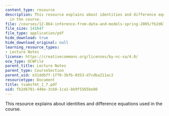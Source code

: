 ```yaml
---
content_type: resource
description: This resource explains about identities and difference equations used
  in the course.
file: /courses/12-864-inference-from-data-and-models-spring-2005/fb2d6781448e3cb81ca1bb9f5565be80_tsamsfmt_1_7.pdf
file_size: 141647
file_type: application/pdf
hide_download: true
hide_download_original: null
learning_resource_types:
- Lecture Notes
license: https://creativecommons.org/licenses/by-nc-sa/4.0/
ocw_type: OCWFile
parent_title: Lecture Notes
parent_type: CourseSection
parent_uid: e31ddbff-1ff0-3bfb-0353-d7cdba211ac2
resourcetype: Document
title: tsamsfmt_1_7.pdf
uid: fb2d6781-448e-3cb8-1ca1-bb9f5565be80
---
```

This resource explains about identities and difference equations used in the course.
